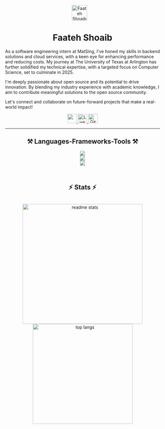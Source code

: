 <div align="center">
  <img src="https://github.com/Faateh-personal/Faateh-personal/assets/159087891/764dd7e7-b40e-42db-b9ad-db18c8dc3157" alt="Faateh Shoaib" style="width: 50px; height: 50px; margin-right: 20px; "> 
  <h1>Faateh Shoaib</h1>
</div>

As a software engineering intern at MatSing, I've honed my skills in backend solutions and cloud services, with a keen eye for enhancing performance and reducing costs. My journey at The University of Texas at Arlington has further solidified my technical expertise, with a targeted focus on Computer Science, set to culminate in 2025.

I'm deeply passionate about open source and its potential to drive innovation. By blending my industry experience with academic knowledge, I aim to contribute meaningful solutions to the open source community.

Let's connect and collaborate on future-forward projects that make a real-world impact!
<div align="center">
  <a href="mailto:faateh.work@gmail.com">
    <img src="https://img.shields.io/badge/Gmail-333333?style=for-the-badge&logo=gmail&logoColor=red" style="height:30px;"/>
  </a>
  <a href="https://www.linkedin.com/in/faateh-s" title="Faateh's LinkedIn">
    <img src="https://custom-icon-badges.demolab.com/badge/-LinkedIn-0A66C2?style=for-the-badge&logo=linkedin&logoColor=white" alt="LinkedIn" style="height:30px;"/>
  </a>
  <a href="https://github.com/Faateh-personal" title="Faateh's GitHub">
    <img src="https://custom-icon-badges.demolab.com/badge/-GitHub-181717?style=for-the-badge&logo=github&logoColor=white" alt="GitHub" style="height:30px;"/>
  </a>
</div>


---

<h2 align="center">⚒️ Languages-Frameworks-Tools ⚒️</h2>

<div align="center">
    <img src="https://skillicons.dev/icons?i=python,go,javascript,c,java,cpp,html,css" /><br>
    <img src="https://skillicons.dev/icons?i=aws,spring,bootstrap,selenium,git,flask,django,docker,kubernetes,terraform" /><br>
    <img src="https://skillicons.dev/icons?i=postgres,mongodb" /><br>
</div>

<br />


#

<h2 align="center">⚡ Stats ⚡</h2>
<br>

<div align=center>
  <img width=390 src="https://github-readme-stats-salesp07.vercel.app/api?username=Faateh-personal&count_private=true&show_icons=true&theme=radical&rank_icon=github&border_radius=10" alt="readme stats" />
  <br/>
  <img width=325 align="" src="https://github-readme-stats-salesp07.vercel.app/api/top-langs/?username=Faateh-personal&hide=HTML&langs_count=8&layout=compact&theme=react&border_radius=10&size_weight=0.5&count_weight=0.5&exclude_repo=github-readme-stats" alt="top langs" />
</div>


